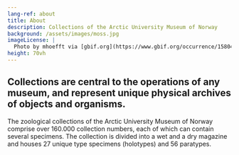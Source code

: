 ```yaml
---
lang-ref: about
title: About
description: Collections of the Arctic University Museum of Norway 
background: /assets/images/moss.jpg
imageLicense: |
  Photo by mhoefft via [gbif.org](https://www.gbif.org/occurrence/1580487687)
height: 70vh
---
```


## Collections are central to the operations of any museum, and represent unique physical archives of objects and organisms.

The zoological collections of the Arctic University Museum of Norway comprise over 160.000 collection numbers, each of which can contain several specimens. The collection is divided into a wet and a dry magazine and houses 27 unique type specimens (holotypes) and 56 paratypes.
